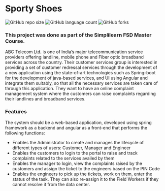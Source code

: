 # Sporty Shoes

![GitHub repo size](https://img.shields.io/github/repo-size/laiszig/abc_telecom?style=for-the-badge)
![GitHub language count](https://img.shields.io/github/languages/count/laiszig/abc_telecom?style=for-the-badge)
![GitHub forks](https://img.shields.io/github/forks/laiszig/abc_telecom?style=for-the-badge)

### This project was done as part of the Simplilearn FSD Master Course.

ABC Telecom Ltd. is one of India’s major telecommunication service providers offering landline, mobile phone and Fiber optic broadband services across the country.
Their customer services group is interested in providing a set of customer redressal services through the development of a new application using the state-of-art technologies such as Spring-boot for the development of java-based services, and UI using Angular and integrate them suitably, so that all the necessary services are taken care of through this application. 
They want to have an online complaint management system where the customers can raise complaints regarding their landlines and broadband services.

### Features 
The system should be a web-based application, developed using spring framework as a backend and angular as a front-end that performs the following functions:
* Enables the Administrator to create and manages the lifecycle of different types of users: Customer, Manager and Engineer
* Enables the customers to login to the portal to raise and track complaints related to the services availed by them
* Enables the manager to login, view the complaints raised by the customers and assign the ticket to the engineers based on the PIN Code
* Enables the engineers to pick up the tickets, work on them, enter the status of the task. They can also re-assign it to the Field Workers if they cannot resolve it from the data center.



